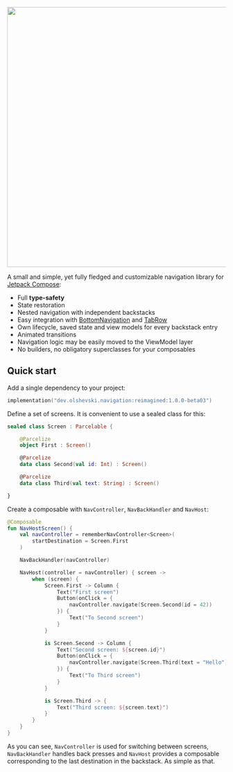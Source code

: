 <p align="center">
    <img width="600" src="https://user-images.githubusercontent.com/5606565/154991686-ea2cc9bd-9bc9-4088-91d3-64ec684861fb.svg" />
</p>

A small and simple, yet fully fledged and customizable navigation library for [Jetpack Compose](https://developer.android.com/jetpack/compose):

- Full **type-safety**
- State restoration
- Nested navigation with independent backstacks
- Easy integration with [BottomNavigation](https://developer.android.com/reference/kotlin/androidx/compose/material/package-summary#BottomNavigation(androidx.compose.ui.Modifier,androidx.compose.ui.graphics.Color,androidx.compose.ui.graphics.Color,androidx.compose.ui.unit.Dp,kotlin.Function1)) and [TabRow](https://developer.android.com/reference/kotlin/androidx/compose/material/package-summary#TabRow(kotlin.Int,androidx.compose.ui.Modifier,androidx.compose.ui.graphics.Color,androidx.compose.ui.graphics.Color,kotlin.Function1,kotlin.Function0,kotlin.Function0))
- Own lifecycle, saved state and view models for every backstack entry
- Animated transitions
- Navigation logic may be easily moved to the ViewModel layer
- No builders, no obligatory superclasses for your composables

## Quick start

Add a single dependency to your project:

```kotlin
implementation("dev.olshevski.navigation:reimagined:1.0.0-beta03")
```

Define a set of screens. It is convenient to use a sealed class for this:

```kotlin
sealed class Screen : Parcelable {

    @Parcelize
    object First : Screen()

    @Parcelize
    data class Second(val id: Int) : Screen()

    @Parcelize
    data class Third(val text: String) : Screen()

}
```

Create a composable with `NavController`, `NavBackHandler` and `NavHost`:

```kotlin
@Composable
fun NavHostScreen() {
    val navController = rememberNavController<Screen>(
        startDestination = Screen.First
    )

    NavBackHandler(navController)

    NavHost(controller = navController) { screen ->
        when (screen) {
            Screen.First -> Column {
                Text("First screen")
                Button(onClick = {
                    navController.navigate(Screen.Second(id = 42))
                }) {
                    Text("To Second screen")
                }
            }

            is Screen.Second -> Column {
                Text("Second screen: ${screen.id}")
                Button(onClick = {
                    navController.navigate(Screen.Third(text = "Hello"))
                }) {
                    Text("To Third screen")
                }
            }

            is Screen.Third -> {
                Text("Third screen: ${screen.text}")
            }
        }
    }
}
```

As you can see, `NavController` is used for switching between screens, `NavBackHandler` handles back presses and `NavHost` provides a composable corresponding to the last destination in the backstack. As simple as that.
